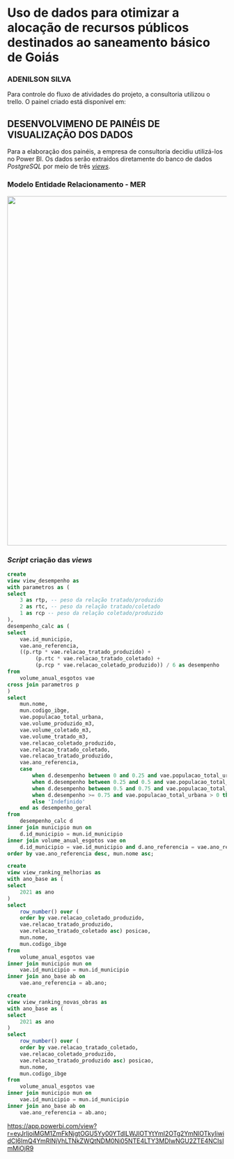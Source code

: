 # Uso de dados para otimizar a alocação de recursos públicos destinados ao saneamento básico de Goiás

### ADENILSON SILVA

Para controle do fluxo de atividades do projeto, a consultoria utilizou o trello. O painel criado está disponível em:

## DESENVOLVIMENO DE PAINÉIS DE VISUALIZAÇÃO DOS DADOS

Para a elaboração dos painéis, a empresa de consultoria decidiu utilizá-los no Power BI.  Os dados serão extraídos diretamente do banco de dados _PostgreSQL_ por meio de três  [_views_](https://www.postgresql.org/docs/current/sql-createview.html).


### Modelo Entidade Relacionamento - MER

<div align="center">
  <img src="https://drive.google.com/uc?export=view&id=1gTY4Xz6ay8UijzIZ00yZu7FwOiwmcuY2" width="800">
</div>

### _Script_ criação das _views_
```sql
create
view view_desempenho as
with parametros as (
select
	3 as rtp, -- peso da relação tratado/produzido
	2 as rtc, -- peso da relação tratado/coletado
	1 as rcp -- peso da relação coletado/produzido
),
desempenho_calc as (
select
	vae.id_municipio,
	vae.ano_referencia,
	((p.rtp * vae.relacao_tratado_produzido) + 
         (p.rtc * vae.relacao_tratado_coletado) + 
         (p.rcp * vae.relacao_coletado_produzido)) / 6 as desempenho
from
	volume_anual_esgotos vae
cross join parametros p
)
select
	mun.nome,
	mun.codigo_ibge,
	vae.populacao_total_urbana,
	vae.volume_produzido_m3,
	vae.volume_coletado_m3,
	vae.volume_tratado_m3,
	vae.relacao_coletado_produzido,
	vae.relacao_tratado_coletado,
	vae.relacao_tratado_produzido,
	vae.ano_referencia,
	case
		when d.desempenho between 0 and 0.25 and vae.populacao_total_urbana > 0 then 'Ruim'
		when d.desempenho between 0.25 and 0.5 and vae.populacao_total_urbana > 0 then 'Regular'
		when d.desempenho between 0.5 and 0.75 and vae.populacao_total_urbana > 0 then 'Bom'
		when d.desempenho >= 0.75 and vae.populacao_total_urbana > 0 then 'Ótimo'
		else 'Indefinido'
	end as desempenho_geral
from
	desempenho_calc d
inner join municipio mun on
	d.id_municipio = mun.id_municipio
inner join volume_anual_esgotos vae on
	d.id_municipio = vae.id_municipio and d.ano_referencia = vae.ano_referencia
order by vae.ano_referencia desc, mun.nome asc;

create
view view_ranking_melhorias as
with ano_base as (
select
	2021 as ano
)
select
	row_number() over (
	order by vae.relacao_coletado_produzido,
	vae.relacao_tratado_produzido,
	vae.relacao_tratado_coletado asc) posicao,
	mun.nome,
	mun.codigo_ibge
from
	volume_anual_esgotos vae
inner join municipio mun on
	vae.id_municipio = mun.id_municipio
inner join ano_base ab on
	vae.ano_referencia = ab.ano;

create
view view_ranking_novas_obras as
with ano_base as (
select
	2021 as ano
)
select
	row_number() over (
	order by vae.relacao_tratado_coletado,
	vae.relacao_coletado_produzido,
	vae.relacao_tratado_produzido asc) posicao,
	mun.nome,
	mun.codigo_ibge
from
	volume_anual_esgotos vae
inner join municipio mun on
	vae.id_municipio = mun.id_municipio
inner join ano_base ab on
	vae.ano_referencia = ab.ano;
```
https://app.powerbi.com/view?r=eyJrIjoiMGM1ZmFkNjgtOGU5Yy00YTdlLWJlOTYtYmI2OTg2YmNlOTkyIiwidCI6ImQ4YmRlNjVhLTNkZWQtNDM0Ni05NTE4LTY3MDIwNGU2ZTE4NCIsImMiOjR9
